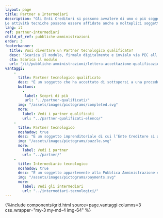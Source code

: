 ```yaml
---
layout: page
title: Partner e Intermediari
description: "Gli Enti Creditori si possono avvalere di uno o più soggetti terzi che, in nome e per conto dello stesso soggetto aderente, si occuperanno di gestire applicativamente il dialogo tecnico con la piattaforma pagoPA. 
Le attività tecniche possono essere affidate anche a molteplici soggetti, che si distinguono in Partner o Intermediario tecnologico."
lang: it
ref: partner-intermediari
child_of_ref: pubbliche-amministrazioni
order: 3
footerbanner:
  title: Vuoi diventare un Partner tecnologico qualificato?
  desc: "Scarica il modulo, firmalo digitalmente e invialo via PEC all’indirizzo: account@pec.pagopa.it"
  cta: Scarica il modulo
  url: "/it/pubbliche-amministrazioni/lettera-accettazione-qualificazione.pdf"
vantaggi:
    -
      title: Partner tecnologico qualificato
      desc: "È un soggetto che ha accettato di sottoporsi a una procedura di qualificazione e di sottoscrivere un accordo di servizio con PagoPA S.p.A."
      buttons:
        -
         label: Scopri di più
         url: "../partner-qualificati/"
      img: "/assets/images/pictograms/completed.svg"
      more:
        label: Vedi i partner qualificati 
        url: "../partner-qualificati-elenco/"
    -
      title: Partner tecnologico
      noshadow: true
      desc: "È un soggetto imprenditoriale di cui l’Ente Creditore si avvale in via strumentale per l’esecuzione delle attività tecniche relative alla fornitura dei servizi IT, non necessariamente caratterizzabili, per l’interfacciamento con la piattaforma pagoPA."
      img: "/assets/images/pictograms/puzzle.svg"
      more:
        label: Vedi i partner 
        url: "../partner/"
    -
      title: Intermediario tecnologico
      noshadow: true
      desc: "È un soggetto appartenente alla Pubblica Amministrazione che offre ad altri soggetti aderenti, PSP e/o Enti Creditori, un servizio tecnologico per il collegamento e per lo scambio dei flussi con la piattaforma pagoPA, nel pieno rispetto delle Linee Guida."
      img: "/assets/images/pictograms/payments.svg"
      more:
        label: Vedi gli intermediari 
        url: "../intermediari-tecnologici/"
---
```



{%include components/grid.html 
          source=page.vantaggi
          columns=3
          css_wrapper="my-3 my-md-4 img-64"
          %}
